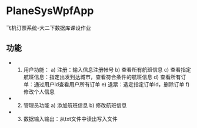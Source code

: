 # PlaneSysWpfApp
飞机订票系统-大二下数据库课设作业

## 功能
* 1.	用户功能：
a)	注册：输入信息注册帐号
b)	查看所有航班信息
c)	查看指定航班信息：指定出发到达城市，查看符合条件的航班信息
d)	查看所有订单：通过用户id查看用户所有订单
e)	退票：选定指定订单id，删除订单
f)	修改个人信息
* 2.	管理员功能
a)	添加航班信息
b)	修改航班信息
* 3.	数据输入输出：从txt文件中读出写入文件
